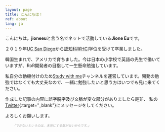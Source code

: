 ```yaml
---
layout: page
title: こんにちは！
ref: about
lang: ja
---
```


こんにちは。**jioneeu**と言う名でネットで活動している**Jione Eu**です。

２０１９年[UC San Diego](https://ucsd.edu/)から[認知科学HCI](http://cogsci.ucsd.edu/undergraduates/major/design-interaction.html)学位を受けて卒業しました。

韓国生まれで、アメリカで育ちました。今は日本の小学校で英語の先生で働いていますが、RoR開発者の目指して一生懸命勉強しています。

私自分の動機付けのため[Study with me](https://www.youtube.com/channel/UC8hY3wjYlK2U9W4fqKN598Q?view_as=subscriber)チャンネルを運営しています。開発の勉強ではなくても大丈夫なので、一緒に勉強したいと思う方はいつでも見に来てください。

作成した記事の内容に誤字脱字及び文脈が変な部分がありましたら是非、 私の[Twitter](https://twitter.com/jioneeu){:target="\_blank"}にメッセージをしてください。

よろしくお願いします。

<div class="divider"></div>

<ul class="center">
<span style="color: #a4a4a4; font-style: italic;font-size: 10px">
「できないというのは、本当にする気がないからです。」
</span>
</ul>
